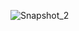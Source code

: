![Snapshot_2](https://github.com/ezekuiel100/Calculadora-porcentagem/assets/123255547/eafb718c-36d9-471d-8e66-bdd32ccfe9b7)
